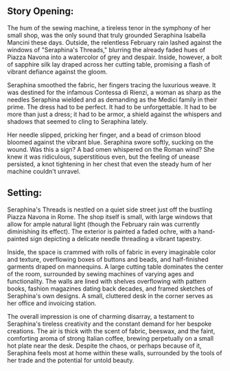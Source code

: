 ## Story Opening:

The hum of the sewing machine, a tireless tenor in the symphony of her small shop, was the only sound that truly grounded Seraphina Isabella Mancini these days. Outside, the relentless February rain lashed against the windows of "Seraphina's Threads," blurring the already faded hues of Piazza Navona into a watercolor of grey and despair. Inside, however, a bolt of sapphire silk lay draped across her cutting table, promising a flash of vibrant defiance against the gloom.

Seraphina smoothed the fabric, her fingers tracing the luxurious weave. It was destined for the infamous Contessa di Rienzi, a woman as sharp as the needles Seraphina wielded and as demanding as the Medici family in their prime. The dress had to be perfect. It had to be unforgettable. It had to be more than just a dress; it had to be armor, a shield against the whispers and shadows that seemed to cling to Seraphina lately.

Her needle slipped, pricking her finger, and a bead of crimson blood bloomed against the vibrant blue. Seraphina swore softly, sucking on the wound. Was this a sign? A bad omen whispered on the Roman wind? She knew it was ridiculous, superstitious even, but the feeling of unease persisted, a knot tightening in her chest that even the steady hum of her machine couldn't unravel.
## Setting:

Seraphina's Threads is nestled on a quiet side street just off the bustling Piazza Navona in Rome. The shop itself is small, with large windows that allow for ample natural light (though the February rain was currently diminishing its effect). The exterior is painted a faded ochre, with a hand-painted sign depicting a delicate needle threading a vibrant tapestry.

Inside, the space is crammed with rolls of fabric in every imaginable color and texture, overflowing boxes of buttons and beads, and half-finished garments draped on mannequins. A large cutting table dominates the center of the room, surrounded by sewing machines of varying ages and functionality. The walls are lined with shelves overflowing with pattern books, fashion magazines dating back decades, and framed sketches of Seraphina's own designs. A small, cluttered desk in the corner serves as her office and invoicing station.

The overall impression is one of charming disarray, a testament to Seraphina's tireless creativity and the constant demand for her bespoke creations. The air is thick with the scent of fabric, beeswax, and the faint, comforting aroma of strong Italian coffee, brewing perpetually on a small hot plate near the desk. Despite the chaos, or perhaps because of it, Seraphina feels most at home within these walls, surrounded by the tools of her trade and the potential for untold beauty.
